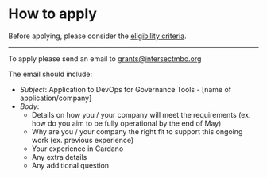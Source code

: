 # How to apply

Before applying, please consider the [eligibility criteria](../../../2025-request-for-proposal/eligibility-criteria.md).

***

To apply please send an email to [grants@intersectmbo.org](mailto:grants@intersectmbo.org)

The email should include:

* _Subject_: Application to DevOps for Governance Tools - \[name of application/company]
* _Body_:
  * Details on how you  / your company will meet the requirements (ex. how do you aim to be fully operational by the end of May)
  * Why are you / your company the right fit to support this ongoing work (ex. previous experience)
  * Your experience in Cardano
  * Any extra details&#x20;
  * Any additional question
